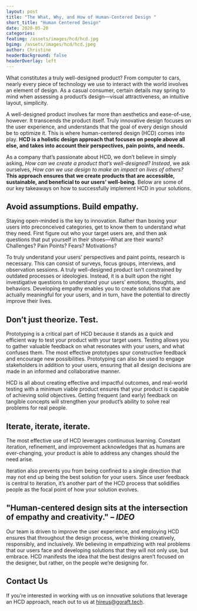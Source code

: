 ```yaml
---
layout: post 
title: "The What, Why, and How of Human-Centered Design "
short_title: "Human Centered Design" 
date: 2020-05-20
categories:
featimg: /assets/images/hcd/hcd.jpg
bgimg: /assets/images/hcd/hcd.jpeg
author: Christine
headerBackground: false
headerOverlay: left
--- 
```


What constitutes a truly well-designed product? From computer to cars, nearly every piece of technology we use to interact with the world involves an element of design. As a casual consumer, certain details may spring to mind when assessing a product’s design—visual attractiveness, an intuitive layout, simplicity. 

A well-designed product involves far more than aesthetics and ease-of-use, however. It transcends the product itself. Truly innovative design focuses on the user experience, and understands that the goal of every design should be to optimize it. This is where human-centered design (HCD) comes into play. **HCD is a holistic design approach that focuses on people above all else, and takes into account their perspectives, pain points, and needs.**

As a company that’s passionate about HCD, we don’t believe in simply asking, _How can we create a product that’s well-designed? Instead_, we ask ourselves, _How can we use design to make an impact on lives of others?_ **This approach ensures that we create products that are accessible, sustainable, and beneficial to our users’ well-being.** Below are some of our key takeaways on how to successfully implement HCD in your solutions.  

## Avoid assumptions. Build empathy.  

Staying open-minded is the key to innovation. Rather than boxing your users into preconceived categories, get to know them  to understand what they need. First figure out who your target users are, and then ask questions that put yourself in their shoes—What are their wants? Challenges? Pain Points? Fears? Motivations? 

To truly understand your users’ perspectives and paint points, research is necessary. This can consist of surveys, focus groups, interviews, and observation sessions. A truly well-designed product isn’t constrained by outdated processes or ideologies. Instead, it is a built upon the right investigative questions to understand your users’ emotions, thoughts, and behaviors. Developing empathy enables you to create solutions that are actually meaningful for your users, and in turn, have the potential to directly improve their lives.  


## Don’t just theorize. Test.  

Prototyping is a critical part of HCD because it stands as a quick and efficient way to test your product with your target users. Testing allows you to gather valuable feedback on what resonates with your users, and what confuses them. The most effective prototypes spur constructive feedback and encourage new possibilities. Prototyping can also be used to engage stakeholders in addition to your users, ensuring that all design decisions are made in an informed and collaborative manner. 

HCD is all about creating effective and impactful outcomes, and real-world testing with a minimum viable product ensures that your product is capable of achieving solid objectives. Getting frequent (and early) feedback on tangible concepts will strengthen your product’s ability to solve real problems for real people.  

 
## Iterate, iterate, iterate. 

The most effective use of HCD leverages continuous learning. Constant iteration, refinement, and improvement acknowledges that as humans are ever-changing, your product is able to address any changes should the need arise.  

Iteration also prevents you from being confined to a single direction that may not end up being the best solution for your users. Since user feedback is central to iteration, it’s another part of the HCD process that solidifies people as the focal point of how your solution evolves.   


## "Human-centered design sits at the intersection of empathy and creativity." – _IDEO_

Our team is driven to improve the user experience, and employing HCD ensures that throughout the design process, we’re thinking creatively, responsibly, and inclusively. We believing in empathizing with real problems that our users face and developing solutions that they will not only use, but embrace. HCD manifests the idea that the best designs aren’t focused on the designer, but rather, on the people we’re designing for.   

## Contact Us
If you’re interested in working with us on innovative solutions that leverage an HCD approach, reach out to us at [hireus@goraft.tech](mailto:hireus@goraft.tech).
